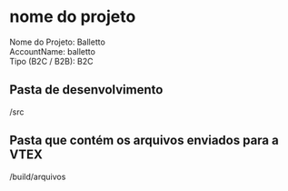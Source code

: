 # nome do projeto
Nome do Projeto: Balletto
<br/>AccountName: balletto
<br/>Tipo (B2C / B2B): B2C


## Pasta de desenvolvimento
/src

## Pasta que contém os arquivos enviados para a VTEX
/build/arquivos

